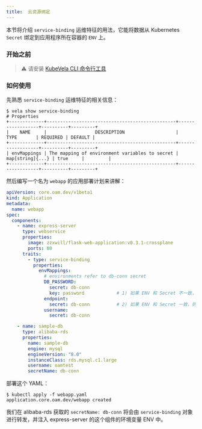 ```yaml
---
title:  云资源绑定
---
```


本节将介绍 `service-binding` 运维特征的用法，它能将数据从 Kubernetes `Secret` 绑定到应用程序所在容器的 `ENV` 上。

### 开始之前

> ⚠️ 请安装 [KubeVela CLI 命令行工具](../../../getting-started/quick-install.mdx##3##3)

### 如何使用

先熟悉 `service-binding` 运维特征的相关信息：

```
$ vela show service-binding
# Properties
+-------------+------------------------------------------------+------------------+----------+---------+
|    NAME     |                  DESCRIPTION                   |       TYPE       | REQUIRED | DEFAULT |
+-------------+------------------------------------------------+------------------+----------+---------+
| envMappings | The mapping of environment variables to secret | map[string]{...} | true     |         |
+-------------+------------------------------------------------+------------------+----------+---------+
```

然后编写一个名为 `webapp` 的应用部署计划来讲解：

```yaml
apiVersion: core.oam.dev/v1beta1
kind: Application
metadata:
  name: webapp
spec:
  components:
    - name: express-server
      type: webservice
      properties:
        image: zzxwill/flask-web-application:v0.3.1-crossplane
        ports: 80
      traits:
        - type: service-binding
          properties:
            envMappings:
              # environments refer to db-conn secret
              DB_PASSWORD:
                secret: db-conn
                key: password            # 1) 如果 ENV 和 Secret 不一致，则 Secret 必须被设置
              endpoint:
                secret: db-conn          # 2) 如果 ENV 和 Secret 一致，则 Secret 可以缺省不写
              username:
                secret: db-conn

    - name: sample-db
      type: alibaba-rds
      properties:
        name: sample-db
        engine: mysql
        engineVersion: "8.0"
        instanceClass: rds.mysql.c1.large
        username: oamtest
        secretName: db-conn
```
部署这个 YAML：

```
$ kubectl apply -f webapp.yaml 
application.core.oam.dev/webapp created
```

我们在 alibaba-rds 获取的 `secretName: db-conn` 将会由 `service-binding` 对象进行转发，并注入 express-server 的这个组件的环境变量 ENV 中。